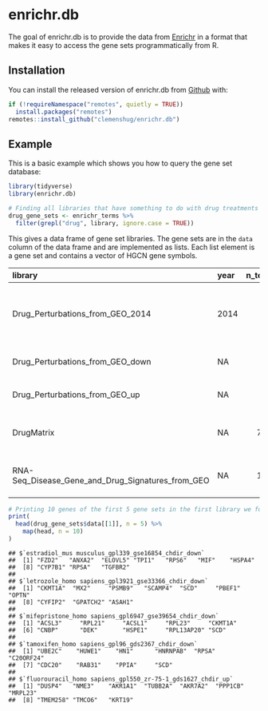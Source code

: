 # enrichr.db

The goal of enrichr.db is to provide the data from [Enrichr](http://amp.pharm.mssm.edu/Enrichr/) in
a format that makes it easy to access the gene sets programmatically from R.

## Installation

You can install the released version of enrichr.db from [Github](https://github.com/clemenshug/enrichr.db) with:

``` r
if (!requireNamespace("remotes", quietly = TRUE))
  install.packages("remotes")
remotes::install_github("clemenshug/enrichr.db")
```

## Example

This is a basic example which shows you how to query the gene set database:

``` r
library(tidyverse)
library(enrichr.db)

# Finding all libraries that have something to do with drug treatments
drug_gene_sets <- enrichr_terms %>%
  filter(grepl("drug", library, ignore.case = TRUE))
```

This gives a data frame of gene set libraries. The gene sets are in the `data`
column of the data frame and are implemented as lists. Each list element is
a gene set and contains a vector of HGCN gene symbols.

| library                                                  | year |  n\_terms|  gene\_coverage|  n\_genes\_per\_term| category       | description                                                          | data                   |
|:---------------------------------------------------------|:-----|---------:|---------------:|--------------------:|:---------------|:---------------------------------------------------------------------|:-----------------------|
| Drug\_Perturbations\_from\_GEO\_2014                     | 2014 |       701|           47107|                  509| Legacy         | {1} is differentially expressed when the cell is perturbed with {0}. | &lt;701 gene sets&gt;  |
| Drug\_Perturbations\_from\_GEO\_down                     | NA   |       906|           23877|                  302| Crowd          | {0} is downregulated by {1}.                                         | &lt;906 gene sets&gt;  |
| Drug\_Perturbations\_from\_GEO\_up                       | NA   |       906|           24350|                  299| Crowd          | {0} is upregulated by {1}.                                           | &lt;906 gene sets&gt;  |
| DrugMatrix                                               | NA   |      7876|            5209|                  300| Diseases/Drugs | {0} is differentially expressed in sample {1}                        | &lt;7876 gene sets&gt; |
| RNA-Seq\_Disease\_Gene\_and\_Drug\_Signatures\_from\_GEO | NA   |      1302|           22440|                  505| Crowd          | {0} is differentially expressed in {1}.                              | &lt;1302 gene sets&gt; |

``` r
# Printing 10 genes of the first 5 gene sets in the first library we found (Drug_Perturbations_from_GEO_2014)
print(
  head(drug_gene_sets$data[[1]], n = 5) %>%
    map(head, n = 10)
)
```

    ## $`estradiol_mus musculus_gpl339_gse16854_chdir_down`
    ##  [1] "FZD2"   "ANXA2"  "ELOVL5" "TPI1"   "RPS6"   "MIF"    "HSPA4" 
    ##  [8] "CYP7B1" "RPSA"   "TGFBR2"
    ## 
    ## $`letrozole_homo sapiens_gpl3921_gse33366_chdir_down`
    ##  [1] "CKMT1A"  "MX2"     "PSMB9"   "SCAMP4"  "SCD"     "PBEF1"   "OPTN"   
    ##  [8] "CYFIP2"  "GPATCH2" "ASAH1"  
    ## 
    ## $`mifepristone_homo sapiens_gpl6947_gse39654_chdir_down`
    ##  [1] "ACSL3"     "RPL21"     "ACSL1"     "RPL23"     "CKMT1A"   
    ##  [6] "CNBP"      "DEK"       "HSPE1"     "RPL13AP20" "SCD"      
    ## 
    ## $`tamoxifen_homo sapiens_gpl96_gds2367_chdir_down`
    ##  [1] "UBE2C"    "HUWE1"    "HN1"      "HNRNPAB"  "RPSA"     "C20ORF24"
    ##  [7] "CDC20"    "RAB31"    "PPIA"     "SCD"     
    ## 
    ## $`fluorouracil_homo sapiens_gpl550_zr-75-1_gds1627_chdir_up`
    ##  [1] "DUSP4"   "NME3"    "AKR1A1"  "TUBB2A"  "AKR7A2"  "PPP1CB"  "MRPL23" 
    ##  [8] "TMEM258" "TMCO6"   "KRT19"
